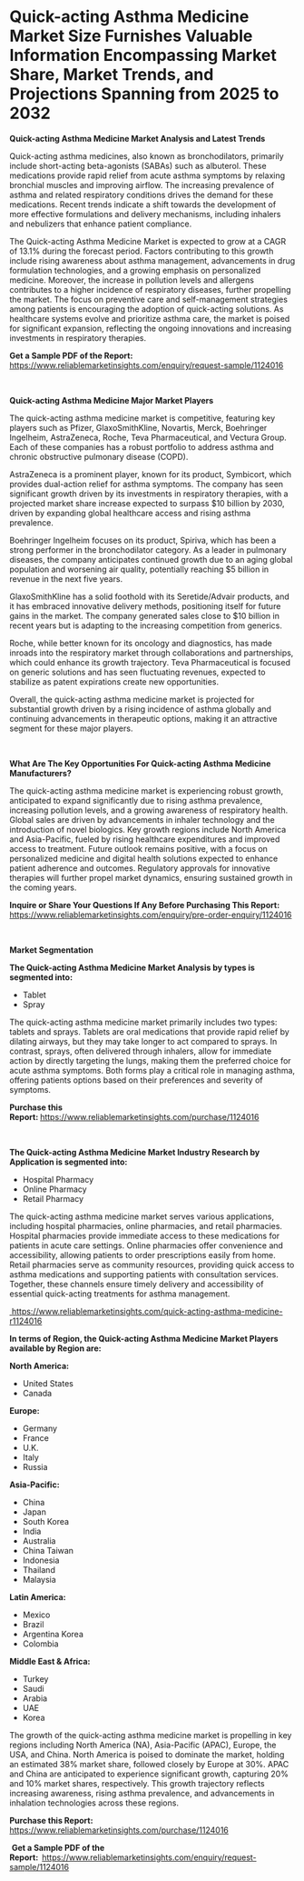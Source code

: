 <p><h1>Quick-acting Asthma Medicine Market Size Furnishes Valuable Information Encompassing Market Share, Market Trends, and Projections Spanning from 2025 to 2032</h1></p><p><strong>Quick-acting Asthma Medicine Market Analysis and Latest Trends</strong></p>
<p><p>Quick-acting asthma medicines, also known as bronchodilators, primarily include short-acting beta-agonists (SABAs) such as albuterol. These medications provide rapid relief from acute asthma symptoms by relaxing bronchial muscles and improving airflow. The increasing prevalence of asthma and related respiratory conditions drives the demand for these medications. Recent trends indicate a shift towards the development of more effective formulations and delivery mechanisms, including inhalers and nebulizers that enhance patient compliance.</p><p>The Quick-acting Asthma Medicine Market is expected to grow at a CAGR of 13.1% during the forecast period. Factors contributing to this growth include rising awareness about asthma management, advancements in drug formulation technologies, and a growing emphasis on personalized medicine. Moreover, the increase in pollution levels and allergens contributes to a higher incidence of respiratory diseases, further propelling the market. The focus on preventive care and self-management strategies among patients is encouraging the adoption of quick-acting solutions. As healthcare systems evolve and prioritize asthma care, the market is poised for significant expansion, reflecting the ongoing innovations and increasing investments in respiratory therapies.</p></p>
<p><strong>Get a Sample PDF of the Report:&nbsp;</strong> <a href="https://www.reliablemarketinsights.com/enquiry/request-sample/1124016?utm_campaign=3638&utm_medium=2&utm_source=Github&utm_content=ia&utm_term=19042025&utm_id=quick-acting-asthma-medicine">https://www.reliablemarketinsights.com/enquiry/request-sample/1124016</a></p>
<p>&nbsp;</p>
<p><strong>Quick-acting Asthma Medicine Major Market Players</strong></p>
<p><p>The quick-acting asthma medicine market is competitive, featuring key players such as Pfizer, GlaxoSmithKline, Novartis, Merck, Boehringer Ingelheim, AstraZeneca, Roche, Teva Pharmaceutical, and Vectura Group. Each of these companies has a robust portfolio to address asthma and chronic obstructive pulmonary disease (COPD).</p><p>AstraZeneca is a prominent player, known for its product, Symbicort, which provides dual-action relief for asthma symptoms. The company has seen significant growth driven by its investments in respiratory therapies, with a projected market share increase expected to surpass $10 billion by 2030, driven by expanding global healthcare access and rising asthma prevalence.</p><p>Boehringer Ingelheim focuses on its product, Spiriva, which has been a strong performer in the bronchodilator category. As a leader in pulmonary diseases, the company anticipates continued growth due to an aging global population and worsening air quality, potentially reaching $5 billion in revenue in the next five years.</p><p>GlaxoSmithKline has a solid foothold with its Seretide/Advair products, and it has embraced innovative delivery methods, positioning itself for future gains in the market. The company generated sales close to $10 billion in recent years but is adapting to the increasing competition from generics.</p><p>Roche, while better known for its oncology and diagnostics, has made inroads into the respiratory market through collaborations and partnerships, which could enhance its growth trajectory. Teva Pharmaceutical is focused on generic solutions and has seen fluctuating revenues, expected to stabilize as patent expirations create new opportunities.</p><p>Overall, the quick-acting asthma medicine market is projected for substantial growth driven by a rising incidence of asthma globally and continuing advancements in therapeutic options, making it an attractive segment for these major players.</p></p>
<p>&nbsp;</p>
<p><strong>What Are The Key Opportunities For Quick-acting Asthma Medicine Manufacturers?</strong></p>
<p><p>The quick-acting asthma medicine market is experiencing robust growth, anticipated to expand significantly due to rising asthma prevalence, increasing pollution levels, and a growing awareness of respiratory health. Global sales are driven by advancements in inhaler technology and the introduction of novel biologics. Key growth regions include North America and Asia-Pacific, fueled by rising healthcare expenditures and improved access to treatment. Future outlook remains positive, with a focus on personalized medicine and digital health solutions expected to enhance patient adherence and outcomes. Regulatory approvals for innovative therapies will further propel market dynamics, ensuring sustained growth in the coming years.</p></p>
<p><strong>Inquire or Share Your Questions If Any Before Purchasing This Report:</strong> <a href="https://www.reliablemarketinsights.com/enquiry/pre-order-enquiry/1124016?utm_campaign=3638&utm_medium=2&utm_source=Github&utm_content=ia&utm_term=19042025&utm_id=quick-acting-asthma-medicine">https://www.reliablemarketinsights.com/enquiry/pre-order-enquiry/1124016</a></p>
<p>&nbsp;</p>
<p><strong>Market Segmentation</strong></p>
<p><strong>The Quick-acting Asthma Medicine Market Analysis by types is segmented into:</strong></p>
<p><ul><li>Tablet</li><li>Spray</li></ul></p>
<p><p>The quick-acting asthma medicine market primarily includes two types: tablets and sprays. Tablets are oral medications that provide rapid relief by dilating airways, but they may take longer to act compared to sprays. In contrast, sprays, often delivered through inhalers, allow for immediate action by directly targeting the lungs, making them the preferred choice for acute asthma symptoms. Both forms play a critical role in managing asthma, offering patients options based on their preferences and severity of symptoms.</p></p>
<p><strong>Purchase this Report:&nbsp;</strong><a href="https://www.reliablemarketinsights.com/purchase/1124016?utm_campaign=3638&utm_medium=2&utm_source=Github&utm_content=ia&utm_term=19042025&utm_id=quick-acting-asthma-medicine">https://www.reliablemarketinsights.com/purchase/1124016</a></p>
<p>&nbsp;</p>
<p><strong>The Quick-acting Asthma Medicine Market Industry Research by Application is segmented into:</strong></p>
<p><ul><li>Hospital Pharmacy</li><li>Online Pharmacy</li><li>Retail Pharmacy</li></ul></p>
<p><p>The quick-acting asthma medicine market serves various applications, including hospital pharmacies, online pharmacies, and retail pharmacies. Hospital pharmacies provide immediate access to these medications for patients in acute care settings. Online pharmacies offer convenience and accessibility, allowing patients to order prescriptions easily from home. Retail pharmacies serve as community resources, providing quick access to asthma medications and supporting patients with consultation services. Together, these channels ensure timely delivery and accessibility of essential quick-acting treatments for asthma management.</p></p>
<p><a href="https://www.reliablemarketinsights.com/quick-acting-asthma-medicine-r1124016?utm_campaign=3638&utm_medium=2&utm_source=Github&utm_content=ia&utm_term=19042025&utm_id=quick-acting-asthma-medicine">&nbsp;https://www.reliablemarketinsights.com/quick-acting-asthma-medicine-r1124016</a></p>
<p><strong>In terms of Region, the Quick-acting Asthma Medicine Market Players available by Region are:</strong></p>
<p>
    <p> <strong> North America: </strong>
        <ul>
            <li>United States</li>
            <li>Canada</li>
        </ul>
        </p> 
    <p> <strong> Europe: </strong>
        <ul>
            <li>Germany</li>
            <li>France</li>
            <li>U.K.</li>
            <li>Italy</li>
            <li>Russia</li>
        </ul>
        </p> 
    <p> <strong> Asia-Pacific: </strong>
        <ul>
            <li>China</li>
            <li>Japan</li>
            <li>South Korea</li>
            <li>India</li>
            <li>Australia</li>
            <li>China Taiwan</li>
            <li>Indonesia</li>
            <li>Thailand</li>
            <li>Malaysia</li>
        </ul>
        </p> 
    <p> <strong> Latin America: </strong>
        <ul>
            <li>Mexico</li>
            <li>Brazil</li>
            <li>Argentina Korea</li>
            <li>Colombia</li>
        </ul>
        </p> 
    <p> <strong> Middle East & Africa: </strong>
        <ul>
            <li>Turkey</li>
            <li>Saudi</li>
            <li>Arabia</li>
            <li>UAE</li>
            <li>Korea</li>
        </ul>
    </p>
    </p>
<p><p>The growth of the quick-acting asthma medicine market is propelling in key regions including North America (NA), Asia-Pacific (APAC), Europe, the USA, and China. North America is poised to dominate the market, holding an estimated 38% market share, followed closely by Europe at 30%. APAC and China are anticipated to experience significant growth, capturing 20% and 10% market shares, respectively. This growth trajectory reflects increasing awareness, rising asthma prevalence, and advancements in inhalation technologies across these regions.</p></p>
<p><strong>Purchase this Report: </strong><a href="https://www.reliablemarketinsights.com/purchase/1124016?utm_campaign=3638&utm_medium=2&utm_source=Github&utm_content=ia&utm_term=19042025&utm_id=quick-acting-asthma-medicine">https://www.reliablemarketinsights.com/purchase/1124016</a></p>
<p>&nbsp;<strong>Get a Sample PDF of the Report:&nbsp;&nbsp;</strong><a href="https://www.reliablemarketinsights.com/enquiry/request-sample/1124016?utm_campaign=3638&utm_medium=2&utm_source=Github&utm_content=ia&utm_term=19042025&utm_id=quick-acting-asthma-medicine">https://www.reliablemarketinsights.com/enquiry/request-sample/1124016</a></p>
<p><strong></strong></p>
<p><p></p><p></p><p></p></p>